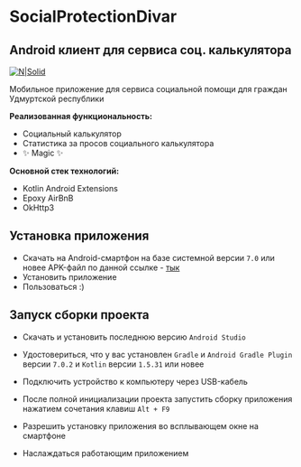 # SocialProtectionDivar
## Android клиент для сервиса соц. калькулятора

[![N|Solid](https://sdtimes.com/wp-content/uploads/2021/08/kotlin-logo-150x60.jpeg)](https://kotlinlang.org)

Мобильное приложение для сервиса социальной помощи для граждан Удмуртской республики

**Реализованная функциональность:**
- Социальный калькулятор
- Статистика за просов социального калькулятора
- ✨ Magic ✨

**Основной стек технологий:**
- Kotlin Android Extensions
- Epoxy AirBnB
- OkHttp3

## Установка приложения
- Скачать на Android-смартфон на базе системной версии ```7.0``` или новее APK-файл по данной ссылке - [тык][download_apk]
- Установить приложение
- Пользоваться :)

## Запуск сборки проекта
- Скачать и установить последнюю версию ```Android Studio```
- Удостовериться, что у вас установлен ```Gradle``` и ```Android Gradle Plugin``` версии ```7.0.2``` и ```Kotlin``` версии ```1.5.31``` или новее
- Подключить устройство к компьютеру через USB-кабель
- После полной инициализации проекта запустить сборку приложения нажатием сочетания клавиш ```Alt + F9```
- Разрешить установку приложения во всплывающем окне на смартфоне
- Наслаждаться работающим приложением


   [download_apk]: <http://31.172.66.208:8080/mobile_app>
